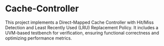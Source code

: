 # Cache-Controller
This project implements a Direct-Mapped Cache Controller with Hit/Miss Detection and Least Recently Used (LRU) Replacement Policy. It includes a UVM-based testbench for verification, ensuring functional correctness and optimizing performance metrics.
